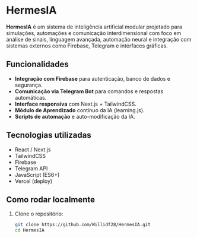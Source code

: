 # HermesIA

**HermesIA** é um sistema de inteligência artificial modular projetado para simulações, automações e comunicação interdimensional com foco em análise de sinais, linguagem avançada, automação neural e integração com sistemas externos como Firebase, Telegram e interfaces gráficas.

## Funcionalidades
- **Integração com Firebase** para autenticação, banco de dados e segurança.
- **Comunicação via Telegram Bot** para comandos e respostas automáticas.
- **Interface responsiva** com Next.js + TailwindCSS.
- **Módulo de Aprendizado** contínuo da IA (learning.js).
- **Scripts de automação** e auto-modificação da IA.

## Tecnologias utilizadas
- React / Next.js
- TailwindCSS
- Firebase
- Telegram API
- JavaScript (ES6+)
- Vercel (deploy)

## Como rodar localmente
1. Clone o repositório:
   ```bash
   git clone https://github.com/Willidf28/HermesIA.git
   cd HermesIA
